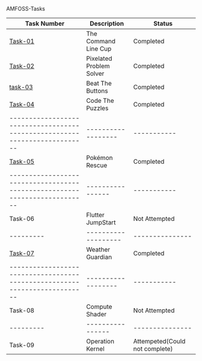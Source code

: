 AMFOSS-Tasks

| Task Number | Description | Status |
|-------------|-------------|--------|
| [Task-01](https://github.com/Sravan-k-177/amfoss-tasks/task-01) | The Command Line Cup | Completed |
|[Task-02](https://github.com/Sravan-k-177/amfoss-tasks/tree/main/task-02) | Pixelated Problem Solver | Completed |
|[task-03](https://github.com/Sravan-k-177/amfoss-tasks/tree/main/task-03) | Beat The Buttons | Completed |
|[Task-04](https://github.com/Sravan-k-177/amfoss-tasks/tree/main/task-04) | Code The Puzzles | Completed |
|--------------------------------------------------------------------------|------------------|-----------|
|[Task-05](https://github.com/Sravan-k-177/amfoss-tasks/tree/main/task-05) | Pokémon Rescue | Completed |
|--------------------------------------------------------------------------|----------------|-----------|
| Task-06 | Flutter JumpStart | Not Attempted |
|---------|-------------------|---------------|
|[Task-07](https://github.com/Sravan-k-177/amfoss-tasks/tree/main/task-07) | Weather Guardian | Completed |
|--------------------------------------------------------------------------|------------------|-----------|
| Task-08 | Compute Shader | Not Attempted |
|---------|----------------|---------------|
| Task-09 | Operation Kernel | Attempeted(Could not complete) |